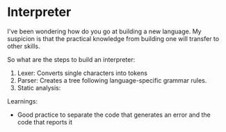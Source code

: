 # Interpreter

I've been wondering how do you go at building a new language. 
My suspicion is that the practical knowledge from building one will transfer to other skills.

So what are the steps to build an interpreter:

1) Lexer: Converts single characters into tokens
2) Parser: Creates a tree following language-specific grammar rules. 
3) Static analysis: <Unclear what this does>

Learnings:
- Good practice to separate the code that generates an error and the code that reports it

